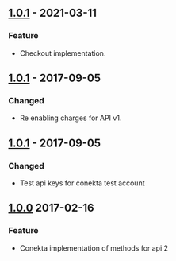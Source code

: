 ## [1.0.1](https://github.com/conekta/conekta-.net/releases/tag/1.2.0) - 2021-03-11
### Feature
- Checkout implementation.

## [1.0.1](https://github.com/conekta/conekta-.net/releases/tag/1.0.1) - 2017-09-05
### Changed
- Re enabling charges for API v1.

## [1.0.1](https://github.com/conekta/conekta-.net/releases/tag/1.0.1) - 2017-09-05
### Changed
- Test api keys for conekta test account

## [1.0.0](https://github.com/conekta/conekta-.net/releases/tag/1.0.0) 2017-02-16
### Feature
- Conekta implementation of methods for api 2
